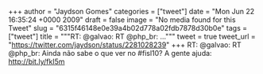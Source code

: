 
+++
author = "Jaydson Gomes"
categories = ["tweet"]
date = "Mon Jun 22 16:35:24 +0000 2009"
draft = false
image = "No media found for this Tweet"
slug = "6315f46148e0e39a4b02d778a02fdb7878d30b0e"
tags = ["tweet"]
title = """RT: @galvao: RT @php_br: ..."""
tweet = true
tweet_url = "https://twitter.com/jaydson/status/2281028239"
+++
RT: @galvao: RT @php_br: Ainda não sabe o que ver no #fisl10? A gente ajuda: http://bit.ly/fkI5m
